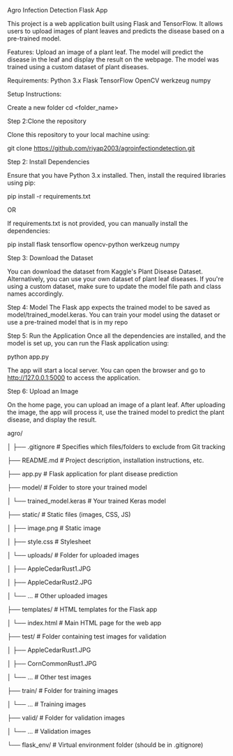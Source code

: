 Agro Infection Detection Flask App



This project is a web application built using Flask and TensorFlow. It allows users to upload images of plant leaves and predicts the disease based on a pre-trained model.




Features:
Upload an image of a plant leaf.
The model will predict the disease in the leaf and display the result on the webpage.
The model was trained using a custom dataset of plant diseases.





Requirements:
Python 3.x
Flask
TensorFlow
OpenCV
werkzeug
numpy




Setup Instructions:

Create a new folder
cd <folder_name>


Step 2:Clone the repository



Clone this repository to your local machine using:


git clone https://github.com/riyap2003/agroinfectiondetection.git



Step 2: Install Dependencies




Ensure that you have Python 3.x installed. Then, install the required libraries using pip:



pip install -r requirements.txt



OR



If requirements.txt is not provided, you can manually install the dependencies:



pip install flask tensorflow opencv-python werkzeug numpy


Step 3: Download the Dataset



You can download the dataset from Kaggle's Plant Disease Dataset. Alternatively, you can use your own dataset of plant leaf diseases. If you're using a custom dataset, make sure to update the model file path and class names accordingly.



Step 4: Model
The Flask app expects the trained model to be saved as model/trained_model.keras.
You can train your model using the dataset or use a pre-trained model that is in my repo



Step 5: Run the Application
Once all the dependencies are installed, and the model is set up, you can run the Flask application using:



python app.py


The app will start a local server. You can open the browser and go to http://127.0.0.1:5000 to access the application.



Step 6: Upload an Image



On the home page, you can upload an image of a plant leaf.
After uploading the image, the app will process it, use the trained model to predict the plant disease, and display the result.







agro/



│
├── .gitignore               # Specifies which files/folders to exclude from Git tracking



├── README.md                # Project description, installation instructions, etc.



├── app.py                    # Flask application for plant disease prediction



├── model/                    # Folder to store your trained model



│   └── trained_model.keras   # Your trained Keras model



├── static/                   # Static files (images, CSS, JS)



│   ├── image.png             # Static image



│   ├── style.css             # Stylesheet




│   └── uploads/              # Folder for uploaded images



│       ├── AppleCedarRust1.JPG



│       ├── AppleCedarRust2.JPG



│       └── ...               # Other uploaded images



├── templates/                # HTML templates for the Flask app



│   └── index.html            # Main HTML page for the web app



├── test/                     # Folder containing test images for validation



│   ├── AppleCedarRust1.JPG



│   ├── CornCommonRust1.JPG



│   └── ...                   # Other test images



├── train/                    # Folder for training images



│   └── ...                   # Training images



├── valid/                    # Folder for validation images



│   └── ...                   # Validation images



└── flask_env/                # Virtual environment folder (should be in .gitignore)








